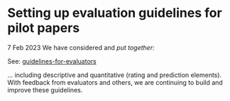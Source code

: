# Setting up evaluation guidelines for pilot papers

7 Feb 2023 We have considered and _put together:_

See: [guidelines-for-evaluators](../../policies-projects-evaluation-workflow/evaluation/guidelines-for-evaluators/ "mention")

... including descriptive and quantitative (rating and prediction elements). With feedback from evaluators and others, we are continuing to build and improve these guidelines.
